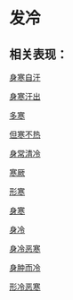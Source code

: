 # 发冷## 相关表现： [身寒自汗](https://www.gmzyjc.com/search/result?wd=身寒自汗)[身寒汗出](https://www.gmzyjc.com/search/result?wd=身寒汗出)[多寒](https://www.gmzyjc.com/search/result?wd=多寒)[但寒不热](https://www.gmzyjc.com/search/result?wd=但寒不热)[身常清冷](https://www.gmzyjc.com/search/result?wd=身常清冷)[寒厥](https://www.gmzyjc.com/search/result?wd=寒厥)[形寒](https://www.gmzyjc.com/search/result?wd=形寒)[身寒](https://www.gmzyjc.com/search/result?wd=身寒)[身冷](https://www.gmzyjc.com/search/result?wd=身冷)[身冷恶寒](https://www.gmzyjc.com/search/result?wd=身冷恶寒)[身肿而冷](https://www.gmzyjc.com/search/result?wd=身肿而冷)[形冷恶寒](https://www.gmzyjc.com/search/result?wd=形冷恶寒)